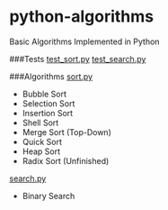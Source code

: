 # python-algorithms

Basic Algorithms Implemented in Python

###Tests
[test_sort.py](https://github.com/yanzhenchao/python-algorithms/blob/master/test_sort_and_search.py)
[test_search.py](https://github.com/yanzhenchao/python-algorithms/blob/master/test_sort_and_search.py)

###Algorithms
[sort.py](https://github.com/yanzhenchao/python-algorithms/blob/master/sort_and_search.py)
- Bubble Sort
- Selection Sort
- Insertion Sort
- Shell Sort
- Merge Sort (Top-Down)
- Quick Sort
- Heap Sort
- Radix Sort (Unfinished)
  
[search.py](https://github.com/yanzhenchao/python-algorithms/blob/master/search.py)
- Binary Search


